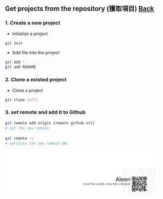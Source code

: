 ## Get projects from the repository (獲取項目)	[Back](./../git.md)

### 1. Create a new project
- Initialize a project

```bash
git init
```

- Add file into the project

```bash
git add *
git add README
``` 

### 2. Clone a existed project
- Clone a project

```bash
git clone [url]
```

### 3. set remote and add it to Github

```bash
git remote add origin [remote github url]
# set the new remote

git remote -v
# verifies the new remote URL
```

<a href="http://aleen42.github.io/" target="_blank" ><img src="./../../pic/tail.gif"></a>
